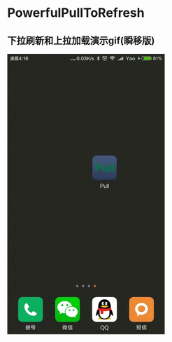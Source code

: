 # PowerfulPullToRefresh

## 下拉刷新和上拉加载演示gif(瞬移版)
![image](https://github.com/yaodiwei/PowerfulPullToRefresh/blob/master/raw/master/images/BasePullToRefresh.gif)
